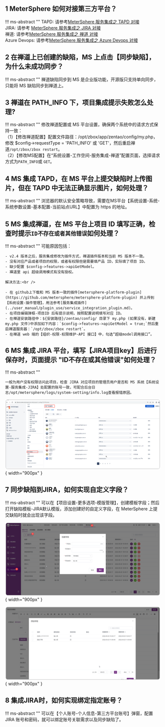 
## 1 MeterSphere 如何对接第三方平台？
!!! ms-abstract ""
    TAPD: 请参考[MeterSphere 服务集成之 TAPD 对接](https://kb.fit2cloud.com/?p=259)<br />
    JIRA: 请参考 [MeterSphere 服务集成之 JIRA 对接](https://kb.fit2cloud.com/?p=258)<br />
    禅道:  请参考[MeterSphere 服务集成之 禅道 对接](https://kb.fit2cloud.com/?p=257)<br />
    Azure Devops: 请参考[MeterSphere 服务集成之 Azure Devops 对接](https://kb.fit2cloud.com/?p=260)<br />

## 2 在禅道上已创建的缺陷，MS 上点击【同步缺陷】，为什么未成功同步？
!!! ms-abstract ""
    禅道缺陷同步到 MS 是企业版功能，开源版只支持单向同步，只能将 MS 缺陷同步到禅道上。

## 3 禅道在 PATH_INFO 下，项目集成提示失败怎么处理?
!!! ms-abstract ""
    修改禅道配置或 MS 平台设置，确保两个系统中的请求方式保持一致：<br />
    （1）【修改禅道配置】配置文件路径：/opt/zbox/app/zentao/config/my.php，修改 $config->requestType = 'PATH_INFO' 或 'GET'，然后重启禅道`/opt/zbox/zbox restart`。<br />
    （2）【修改MS配置】在“系统设置-工作空间-服务集成-禅道”配置页面，选择请求方式为`PATH_INFO`或 `GET`。

## 4 MS 集成 TAPD，在 MS 平台上提交缺陷时上传图片，但在 TAPD 中无法正确显示图片，如何处理？
!!! ms-abstract ""
    浏览器的默认安全策略导致，需要在MS平台【系统设置-系统-系统参数设置-基本配置-当前站点URL】中配置为 https 的地址。

## 5 MS 集成禅道，在 MS 平台上项目 ID 填写正确，检查时提示`ID不存在或者其他错误`如何处理？
!!! ms-abstract ""
    可能原因包括：

    - v2.4 版本之后，服务集成修改为插件方式，禅道插件版本和当前 MS 版本不一致。
    - 没有对应产品或者项目的权限，或者有权限但是需要填产品 ID，实际填了项目 ID。
    - 缺少配置 $config->features->apiGetModel。
    - 襌道里 api 超级调用模式有没有授权。

    解决方法:<br />

    - 在 github上下载和 MS 版本一致的插件[metersphere-platform-plugin](https://github.com/metersphere/metersphere-platform-plugin) 并上传到【系统设置-插件管理】，用法参考[服务集成插件](../user_manual/plugin_use/service_integration_plugin.md)。
    - 在项目编辑弹框-项目ID 后有提示说明，按照配置说明填写对应 ID。 
    - 在禅道安装路径中：${安装路径}/zentao/config/ 目录下 my.php (如果没有，新建 my.php 文件)中添加如下内容：`$config->features->apiGetModel = true;`然后重启禅道服务器：`/opt/zbox/zbox restart`。 
    - 在禅道 web 端的【组织-权限-权限维护-API 接口】中，勾选“超级model调用接口”。


## 6 MS 集成 JIRA 平台，填写【JIRA项目key】后进行保存时，页面提示 "ID不存在或其他错误"如何处理？
!!! ms-abstract ""

    一般为用户没有权限访问此项目，检查 JIRA 对应项目的管理员用户是否和 MS 系统【系统设置-服务集成-JIRA】处配置的账号一致，可配合后台日志/opt/metersphere/logs/system-setting/info.log查看报错原因。
![! JIRA](../img/faq/服务集成JIRA.png){ width="900px" }

## 7 同步缺陷到JIRA，如何实现自定义字段？
!!! ms-abstract ""
    可以在【项目设置-更多选项-模版管理】，创建模板字段；然后打开缺陷模板-JIRA默认模版，添加创建好的自定义字段，在 MeterSphere 上提交缺陷时就会出现该字段。

![! JIRA自定义字段01](../img/faq/创建自定义字段.png){ width="900px" }

![! JIRA自定义字段02](../img/faq/用例模板添加.png){ width="900px" }

## 8 集成JIRA时，如何实现绑定指定账号？
!!! ms-abstract ""
    可以在【个人账号-个人信息-第三方平台账号】弹窗，配置 JIRA 账号和密码，就可以绑定账号关联需求以及同步缺陷了。
